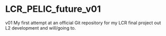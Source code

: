 # LCR_PELIC_future_v01
v01 My first attempt at an official Git repository for my LCR final project out L2 development and will/going to.
